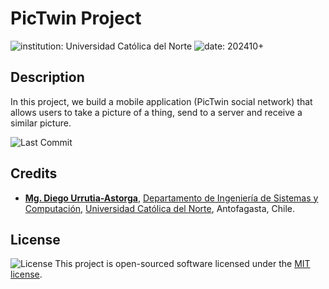 # PicTwin Project

![institution: Universidad Católica del Norte](https://img.shields.io/badge/institution-Universidad%20Cat%C3%B3lica%20del%20Norte-blue?logo=google-scholar)
![date: 202410+](https://img.shields.io/badge/date-202410-red?logo=rescuetime)

## Description

In this project, we build a mobile application (PicTwin social network) that allows users to take a picture of a thing,
send to a server and receive a similar picture.

![Last Commit](https://img.shields.io/github/last-commit/godiecl/pictwin/main?style=social&logo=github)

## Credits

- [**Mg. Diego Urrutia-Astorga**](https://www.researchgate.net/profile/Diego-Urrutia-Astorga), [Departamento de Ingeniería de Sistemas y Computación](http://www.disc.ucn.cl), [Universidad Católica del Norte](http://wwww.ucn.cl), Antofagasta, Chile.

## License

![License](https://img.shields.io/github/license/godiecl/pictwin) This project is open-sourced software licensed under the [MIT license](LICENSE.txt).
